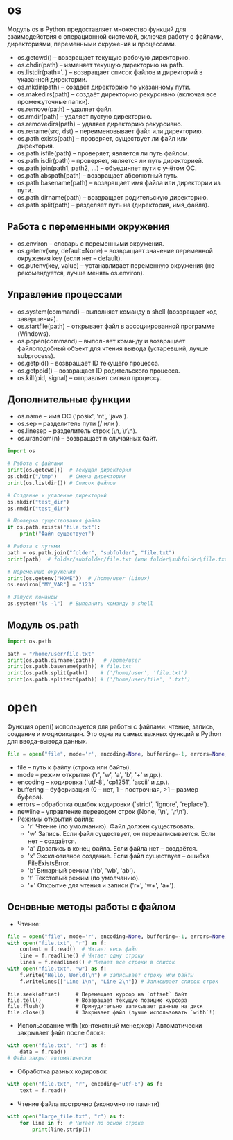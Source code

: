 # os
Модуль os в Python предоставляет множество функций для взаимодействия с операционной системой, включая работу с файлами, директориями, переменными окружения и процессами.
- os.getcwd() – возвращает текущую рабочую директорию.
- os.chdir(path) – изменяет текущую директорию на path.
- os.listdir(path='.') – возвращает список файлов и директорий в указанной директории.
- os.mkdir(path) – создаёт директорию по указанному пути.
- os.makedirs(path) – создаёт директорию рекурсивно (включая все промежуточные папки).
- os.remove(path) – удаляет файл.
- os.rmdir(path) – удаляет пустую директорию.
- os.removedirs(path) – удаляет директорию рекурсивно.
- os.rename(src, dst) – переименовывает файл или директорию.
- os.path.exists(path) – проверяет, существует ли файл или директория.
- os.path.isfile(path) – проверяет, является ли путь файлом.
- os.path.isdir(path) – проверяет, является ли путь директорией.
- os.path.join(path1, path2, ...) – объединяет пути с учётом ОС.
- os.path.abspath(path) – возвращает абсолютный путь.
- os.path.basename(path) – возвращает имя файла или директории из пути.
- os.path.dirname(path) – возвращает родительскую директорию.
- os.path.split(path) – разделяет путь на (директория, имя_файла).
## Работа с переменными окружения
- os.environ – словарь с переменными окружения.
- os.getenv(key, default=None) – возвращает значение переменной окружения key (если нет – default).
- os.putenv(key, value) – устанавливает переменную окружения (не рекомендуется, лучше менять os.environ).
## Управление процессами
- os.system(command) – выполняет команду в shell (возвращает код завершения).
- os.startfile(path) – открывает файл в ассоциированной программе (Windows).
- os.popen(command) – выполняет команду и возвращает файлоподобный объект для чтения вывода (устаревший, лучше subprocess).
- os.getpid() – возвращает ID текущего процесса.
- os.getppid() – возвращает ID родительского процесса.
- os.kill(pid, signal) – отправляет сигнал процессу.
## Дополнительные функции
- os.name – имя ОС ('posix', 'nt', 'java').
- os.sep – разделитель пути (/ или \).
- os.linesep – разделитель строк (\n, \r\n).
- os.urandom(n) – возвращает n случайных байт.
```python
import os

# Работа с файлами
print(os.getcwd())  # Текущая директория
os.chdir("/tmp")    # Смена директории
print(os.listdir()) # Список файлов

# Создание и удаление директорий
os.mkdir("test_dir")
os.rmdir("test_dir")

# Проверка существования файла
if os.path.exists("file.txt"):
    print("Файл существует")

# Работа с путями
path = os.path.join("folder", "subfolder", "file.txt")
print(path)  # folder/subfolder/file.txt (или folder\subfolder\file.txt на Windows)

# Переменные окружения
print(os.getenv("HOME"))  # /home/user (Linux)
os.environ["MY_VAR"] = "123"

# Запуск команды
os.system("ls -l")  # Выполнить команду в shell
```
## Модуль os.path
```python
import os.path

path = "/home/user/file.txt"
print(os.path.dirname(path))   # /home/user
print(os.path.basename(path)) # file.txt
print(os.path.split(path))    # ('/home/user', 'file.txt')
print(os.path.splitext(path)) # ('/home/user/file', '.txt')
```

# open
Функция open() используется для работы с файлами: чтение, запись, создание и модификация. Это одна из самых важных функций в Python для ввода-вывода данных.
```python
file = open("file", mode='r', encoding=None, buffering=-1, errors=None, newline=None, closefd=True, opener=None)
```
- file – путь к файлу (строка или байты).
- mode – режим открытия ('r', 'w', 'a', 'b', '+' и др.).
- encoding – кодировка ('utf-8', 'cp1251', 'ascii' и др.).
- buffering – буферизация (0 – нет, 1 – построчная, >1 – размер буфера).
- errors – обработка ошибок кодировки ('strict', 'ignore', 'replace').
- newline – управление переводом строк (None, '\n', '\r\n').
- Режимы открытия файла:
  - 'r'	Чтение (по умолчанию). Файл должен существовать.
  - 'w'	Запись. Если файл существует, он перезаписывается. Если нет – создаётся.
  - 'a'	Дозапись в конец файла. Если файла нет – создаётся.
  - 'x'	Эксклюзивное создание. Если файл существует – ошибка FileExistsError.
  - 'b'	Бинарный режим ('rb', 'wb', 'ab').
  - 't'	Текстовый режим (по умолчанию).
  - '+'	Открытие для чтения и записи ('r+', 'w+', 'a+').
## Основные методы работы с файлом
- Чтение:
```python
file = open("file", mode='r', encoding=None, buffering=-1, errors=None, newline=None, closefd=True, opener=None)
with open("file.txt", "r") as f:
    content = f.read()  # Читает весь файл
    line = f.readline() # Читает одну строку
    lines = f.readlines() # Читает все строки в список
with open("file.txt", "w") as f:
    f.write("Hello, World!\n") # Записывает строку или байты
    f.writelines(["Line 1\n", "Line 2\n"]) # Записывает список строк
```
```text
file.seek(offset)     # Перемещает курсор на `offset` байт
file.tell()           # Возвращает текущую позицию курсора
file.flush()          # Принудительно записывает данные на диск
file.close()          # Закрывает файл (лучше использовать `with`!)
```
- Использование with (контекстный менеджер)
Автоматически закрывает файл после блока:
```python
with open("file.txt", "r") as f:
    data = f.read()
# Файл закрыт автоматически
```
- Обработка разных кодировок
```python
with open("file.txt", "r", encoding="utf-8") as f:
    text = f.read()
```
- Чтение файла построчно (экономно по памяти)
```python
with open("large_file.txt", "r") as f:
    for line in f:  # Читает по одной строке
        print(line.strip())
```
